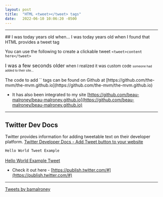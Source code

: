 ```yaml
---
layout: post
title:  "HTML <tweet></tweet> tags"
date:   2022-06-10 10:06:20 -0500
---
```

<hr>
## I was today years old when...
<tweet> I was today years old when I found that HTML provides a tweet tag </tweet>

You can use the following to create a clickable tweet `<tweet>content here</tweet>`

<div>
  <font size='3em'>I was a few seconds older</font>
  <font size='2em'>when I realized it was custom code</font>
  <font size='1em'>someone had added to their site...</font>
</div>
<br />
The code to add `<tweet></tweet>` tags can be found on Github at [https://github.com/the-mvm/the-mvm.github.io](https://github.com/the-mvm/the-mvm.github.io)

- It has also been integrated to my site [https://github.com/beau-malroney/beau-malroney.github.io](https://github.com/beau-malroney/beau-malroney.github.io)

<hr>

## Twitter Dev Docs
Twitter provides information for adding tweetable text on their developer platform. [Twitter Developer Docs - Add Tweet button to your website](https://developer.twitter.com/en/docs/twitter-for-websites/tweet-button/overview#ways-to-add-the-tweet-button-to-your-website)

`Hello World Tweet Example` <br /> <br />
<a class="twitter-share-button" href="https://twitter.com/intent/tweet?text=Hello%20world"  data-size="large">  Hello World Example Tweet</a>

- Check it out here - [https://publish.twitter.com/#](https://publish.twitter.com/#)

<hr>

<a class="twitter-timeline" href="https://twitter.com/bamalroney?ref_src=twsrc%5Etfw">Tweets by bamalroney</a> <script async src="https://platform.twitter.com/widgets.js" charset="utf-8"></script>
